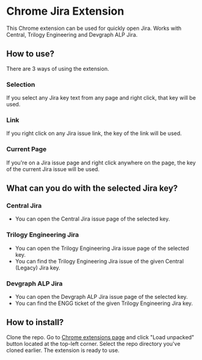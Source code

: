 # Chrome Jira Extension

This Chrome extension can be used for quickly open Jira.
Works with Central, Trilogy Engineering and Devgraph ALP Jira.

## How to use?

There are 3 ways of using the extension.

### Selection

If you select any Jira key text from any page and right click, that key will be used.

### Link

If you right click on any Jira issue link, the key of the link will be used.

### Current Page

If you're on a Jira issue page and right click anywhere on the page, the key of the current Jira issue will be used.

## What can you do with the selected Jira key?

### Central Jira

- You can open the Central Jira issue page of the selected key.

### Trilogy Engineering Jira

- You can open the Trilogy Engineering Jira issue page of the selected key.
- You can find the Trilogy Engineering Jira issue of the given Central (Legacy) Jira key.

### Devgraph ALP Jira

- You can open the Devgraph ALP Jira issue page of the selected key.
- You can find the ENGG ticket of the given Trilogy Engineering Jira key.

## How to install?

Clone the repo. Go to [Chrome extensions page](chrome://extensions/) and click "Load unpacked" button located at the top-left corner. Select the repo directory you've cloned earlier. The extension is ready to use.

